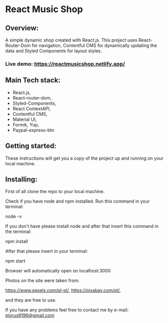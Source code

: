 # React Music Shop

## Overview:

A simple dynamic shop created with React.js. This project uses React-Router-Dom for navigation, Contentful CMS for dynamically updating the data and Styled Components for layout styles.

### Live demo: https://reactmusicshop.netlify.app/

## Main Tech stack:

- React.js,
- React-router-dom,
- Styled-Components,
- React ContextAPI,
- Contentful CMS,
- Material UI,
- Formik, Yup,
- Paypal-express-btn

## Getting started:

These instructions will get you a copy of the project up and running on your local machine.

## Installing:

First of all clone the repo to your local machine.

Check if you have node and npm installed. Run this command in your terminal:

node -v

If you don't have please install node and after that insert this command in the terminal:

npm install

After that please insert in your terminal:

npm start

Browser will automatically open on localhost:3000

Photos on the site were taken from:

https://www.pexels.com/pl-pl/,
https://pixabay.com/pl/,

and they are free to use.

If you have any problems feel free to contact me by e-mail:
piorus9196@gmail.com
